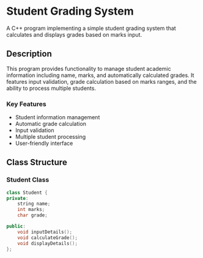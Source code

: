# Student Grading System

A C++ program implementing a simple student grading system that calculates and displays grades based on marks input.

## Description

This program provides functionality to manage student academic information including name, marks, and automatically calculated grades. It features input validation, grade calculation based on marks ranges, and the ability to process multiple students.

### Key Features
- Student information management
- Automatic grade calculation
- Input validation
- Multiple student processing
- User-friendly interface

## Class Structure

### Student Class
```cpp
class Student {
private:
    string name;
    int marks;
    char grade;

public:
    void inputDetails();
    void calculateGrade();
    void displayDetails();
};
